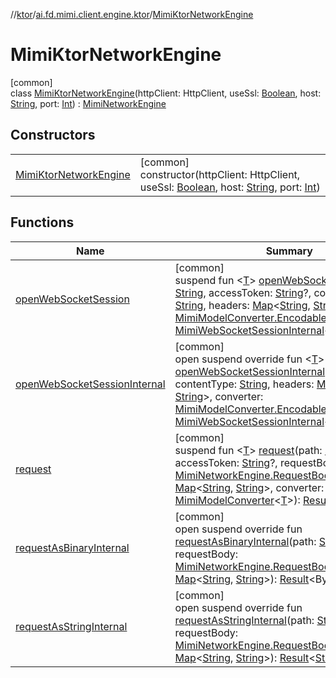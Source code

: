 //[ktor](../../../index.md)/[ai.fd.mimi.client.engine.ktor](../index.md)/[MimiKtorNetworkEngine](index.md)

# MimiKtorNetworkEngine

[common]\
class [MimiKtorNetworkEngine](index.md)(httpClient: HttpClient, useSsl: [Boolean](https://kotlinlang.org/api/core/kotlin-stdlib/kotlin/-boolean/index.html), host: [String](https://kotlinlang.org/api/core/kotlin-stdlib/kotlin/-string/index.html), port: [Int](https://kotlinlang.org/api/core/kotlin-stdlib/kotlin/-int/index.html)) : [MimiNetworkEngine](../../../../core/core/ai.fd.mimi.client.engine/-mimi-network-engine/index.md)

## Constructors

| | |
|---|---|
| [MimiKtorNetworkEngine](-mimi-ktor-network-engine.md) | [common]<br>constructor(httpClient: HttpClient, useSsl: [Boolean](https://kotlinlang.org/api/core/kotlin-stdlib/kotlin/-boolean/index.html), host: [String](https://kotlinlang.org/api/core/kotlin-stdlib/kotlin/-string/index.html), port: [Int](https://kotlinlang.org/api/core/kotlin-stdlib/kotlin/-int/index.html)) |

## Functions

| Name | Summary |
|---|---|
| [openWebSocketSession](index.md#1129659068%2FFunctions%2F-1582084820) | [common]<br>suspend fun &lt;[T](index.md#1129659068%2FFunctions%2F-1582084820)&gt; [openWebSocketSession](index.md#1129659068%2FFunctions%2F-1582084820)(path: [String](https://kotlinlang.org/api/core/kotlin-stdlib/kotlin/-string/index.html), accessToken: [String](https://kotlinlang.org/api/core/kotlin-stdlib/kotlin/-string/index.html)?, contentType: [String](https://kotlinlang.org/api/core/kotlin-stdlib/kotlin/-string/index.html), headers: [Map](https://kotlinlang.org/api/core/kotlin-stdlib/kotlin.collections/-map/index.html)&lt;[String](https://kotlinlang.org/api/core/kotlin-stdlib/kotlin/-string/index.html), [String](https://kotlinlang.org/api/core/kotlin-stdlib/kotlin/-string/index.html)&gt;, converter: [MimiModelConverter.EncodableJsonString](../../../../core/core/ai.fd.mimi.client.engine/-mimi-model-converter/-encodable-json-string/index.md)&lt;[T](index.md#1129659068%2FFunctions%2F-1582084820)&gt;): [MimiWebSocketSessionInternal](../../../../core/core/ai.fd.mimi.client.engine/-mimi-web-socket-session-internal/index.md)&lt;[T](index.md#1129659068%2FFunctions%2F-1582084820)&gt; |
| [openWebSocketSessionInternal](open-web-socket-session-internal.md) | [common]<br>open suspend override fun &lt;[T](open-web-socket-session-internal.md)&gt; [openWebSocketSessionInternal](open-web-socket-session-internal.md)(path: [String](https://kotlinlang.org/api/core/kotlin-stdlib/kotlin/-string/index.html), contentType: [String](https://kotlinlang.org/api/core/kotlin-stdlib/kotlin/-string/index.html), headers: [Map](https://kotlinlang.org/api/core/kotlin-stdlib/kotlin.collections/-map/index.html)&lt;[String](https://kotlinlang.org/api/core/kotlin-stdlib/kotlin/-string/index.html), [String](https://kotlinlang.org/api/core/kotlin-stdlib/kotlin/-string/index.html)&gt;, converter: [MimiModelConverter.EncodableJsonString](../../../../core/core/ai.fd.mimi.client.engine/-mimi-model-converter/-encodable-json-string/index.md)&lt;[T](open-web-socket-session-internal.md)&gt;): [MimiWebSocketSessionInternal](../../../../core/core/ai.fd.mimi.client.engine/-mimi-web-socket-session-internal/index.md)&lt;[T](open-web-socket-session-internal.md)&gt; |
| [request](index.md#986205018%2FFunctions%2F-1582084820) | [common]<br>suspend fun &lt;[T](index.md#986205018%2FFunctions%2F-1582084820)&gt; [request](index.md#986205018%2FFunctions%2F-1582084820)(path: [String](https://kotlinlang.org/api/core/kotlin-stdlib/kotlin/-string/index.html), accessToken: [String](https://kotlinlang.org/api/core/kotlin-stdlib/kotlin/-string/index.html)?, requestBody: [MimiNetworkEngine.RequestBody](../../../../core/core/ai.fd.mimi.client.engine/-mimi-network-engine/-request-body/index.md), headers: [Map](https://kotlinlang.org/api/core/kotlin-stdlib/kotlin.collections/-map/index.html)&lt;[String](https://kotlinlang.org/api/core/kotlin-stdlib/kotlin/-string/index.html), [String](https://kotlinlang.org/api/core/kotlin-stdlib/kotlin/-string/index.html)&gt;, converter: [MimiModelConverter](../../../../core/core/ai.fd.mimi.client.engine/-mimi-model-converter/index.md)&lt;[T](index.md#986205018%2FFunctions%2F-1582084820)&gt;): [Result](https://kotlinlang.org/api/core/kotlin-stdlib/kotlin/-result/index.html)&lt;[T](index.md#986205018%2FFunctions%2F-1582084820)&gt; |
| [requestAsBinaryInternal](request-as-binary-internal.md) | [common]<br>open suspend override fun [requestAsBinaryInternal](request-as-binary-internal.md)(path: [String](https://kotlinlang.org/api/core/kotlin-stdlib/kotlin/-string/index.html), requestBody: [MimiNetworkEngine.RequestBody](../../../../core/core/ai.fd.mimi.client.engine/-mimi-network-engine/-request-body/index.md), headers: [Map](https://kotlinlang.org/api/core/kotlin-stdlib/kotlin.collections/-map/index.html)&lt;[String](https://kotlinlang.org/api/core/kotlin-stdlib/kotlin/-string/index.html), [String](https://kotlinlang.org/api/core/kotlin-stdlib/kotlin/-string/index.html)&gt;): [Result](https://kotlinlang.org/api/core/kotlin-stdlib/kotlin/-result/index.html)&lt;ByteString&gt; |
| [requestAsStringInternal](request-as-string-internal.md) | [common]<br>open suspend override fun [requestAsStringInternal](request-as-string-internal.md)(path: [String](https://kotlinlang.org/api/core/kotlin-stdlib/kotlin/-string/index.html), requestBody: [MimiNetworkEngine.RequestBody](../../../../core/core/ai.fd.mimi.client.engine/-mimi-network-engine/-request-body/index.md), headers: [Map](https://kotlinlang.org/api/core/kotlin-stdlib/kotlin.collections/-map/index.html)&lt;[String](https://kotlinlang.org/api/core/kotlin-stdlib/kotlin/-string/index.html), [String](https://kotlinlang.org/api/core/kotlin-stdlib/kotlin/-string/index.html)&gt;): [Result](https://kotlinlang.org/api/core/kotlin-stdlib/kotlin/-result/index.html)&lt;[String](https://kotlinlang.org/api/core/kotlin-stdlib/kotlin/-string/index.html)&gt; |
